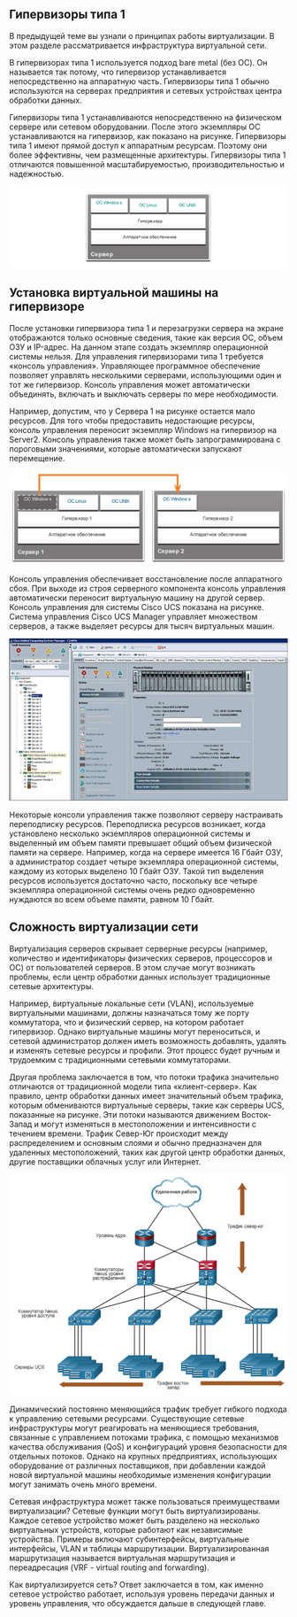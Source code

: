 <!-- 13.3.1 -->
## Гипервизоры типа 1

В предыдущей теме вы узнали о принципах работы виртуализации. В этом разделе рассматривается инфраструктура виртуальной сети.

В гипервизорах типа 1 используется подход bare metal (без ОС). Он называется так потому, что гипервизор устанавливается непосредственно на аппаратную часть. Гипервизоры типа 1 обычно используются на серверах предприятия и сетевых устройствах центра обработки данных.

Гипервизоры типа 1 устанавливаются непосредственно на физическом сервере или сетевом оборудовании. После этого экземпляры ОС устанавливаются на гипервизор, как показано на рисунке. Гипервизоры типа 1 имеют прямой доступ к аппаратным ресурсам. Поэтому они более эффективны, чем размещенные архитектуры. Гипервизоры типа 1 отличаются повышенной масштабируемостью, производительностью и надежностью.

![](./assets/13.3.1.png)
<!-- /courses/ensa-dl/ae8eb398-34fd-11eb-ba19-f1886492e0e4/aeb65fdc-34fd-11eb-ba19-f1886492e0e4/assets/c71286b1-1c46-11ea-af56-e368b99e9723.svg -->

<!--
На рисунке показан гипервизор типа 1 на сервере. Начиная снизу, сервер имеет аппаратное обеспечение с гипервизором сверху, ветвящихся от гипервизора находятся 3 операционные системы: ОС Windows, ОС Linux и ОС Unix.
-->

<!-- 13.3.2 -->
## Установка виртуальной машины на гипервизоре

После установки гипервизора типа 1 и перезагрузки сервера на экране отображаются только основные сведения, такие как версия ОС, объем ОЗУ и IP-адрес. На данном этапе создать экземпляр операционной системы нельзя. Для управления гипервизорами типа 1 требуется «консоль управления». Управляющее программное обеспечение позволяет управлять несколькими серверами, использующими один и тот же гипервизор. Консоль управления может автоматически объединять, включать и выключать серверы по мере необходимости.

Например, допустим, что у Сервера 1 на рисунке остается мало ресурсов. Для того чтобы предоставить недостающие ресурсы, консоль управления переносит экземпляр Windows на гипервизор на Server2. Консоль управления также может быть запрограммирована с пороговыми значениями, которые автоматически запускают перемещение.

![](./assets/13.3.2-1.png)
<!-- /courses/ensa-dl/ae8eb398-34fd-11eb-ba19-f1886492e0e4/aeb65fdc-34fd-11eb-ba19-f1886492e0e4/assets/c71322f1-1c46-11ea-af56-e368b99e9723.svg -->

<!--
На рисунке показано перемещение ресурсов с одного гипервизора на сервере на другой. На рисунке показаны 2 сервера. Сервер 1 начинается снизу, имеет аппаратное обеспечение с гипервизором #1 сверху, ветвящихся от гипервизора #1 3 операционных систем: ОС Windows, ОС Linux и ОС Unix. Сервер 2 начинается снизу, имеет аппаратное обеспечение с гипервизором #2 сверху, ветвление от гипервизора #2 - это 1 операционная система, ОС Windows. Есть стрелка, изображающая ОС Windows, перемещаемую с Сервера 1 на Сервер 2.
-->

Консоль управления обеспечивает восстановление после аппаратного сбоя. При выходе из строя серверного компонента консоль управления автоматически  переносит виртуальную машину на другой сервер. Консоль управления для системы Cisco UCS показана на рисунке. Система управления Cisco UCS Manager управляет множеством серверов, а также выделяет ресурсы для тысяч виртуальных машин.

![](./assets/13.3.2-2.jpg)

<!--
The figure shows the management console for the Cisco Unified Computing System (UCS) Manager. The manager shows the various servers on the side menu. The figure has server 1 selected, displaying the fault summary, status, properties and physical display.
-->

Некоторые консоли управления также позволяют серверу настраивать переподписку ресурсов. Переподписка ресурсов возникает, когда установлено несколько экземпляров операционной системы и выделенный им объем памяти превышает общий объем физической памяти на сервере. Например, когда на сервере имеется 16 Гбайт ОЗУ, а администратор создает четыре экземпляра операционной системы, каждому из которых выделено 10 Гбайт ОЗУ. Такой тип выделения ресурсов используется достаточно часто, поскольку все четыре экземпляра операционной системы очень редко одновременно нуждаются во всем объеме памяти, равном 10 Гбайт.

<!-- 13.3.3 -->
## Сложность виртуализации сети

Виртуализация серверов скрывает серверные ресурсы (например, количество и идентификаторы физических серверов, процессоров и ОС) от пользователей серверов. В этом случае могут возникать проблемы, если центр обработки данных использует традиционные сетевые архитектуры.

Например, виртуальные локальные сети (VLAN), используемые виртуальными машинами, должны назначаться тому же порту коммутатора, что и физический сервер, на котором работает гипервизор. Однако виртуальные машины могут переноситься, и сетевой администратор должен иметь возможность добавлять, удалять и изменять сетевые ресурсы и профили. Этот процесс будет ручным и трудоемким с традиционными сетевыми коммутаторами.

Другая проблема заключается в том, что потоки трафика значительно отличаются от традиционной модели типа «клиент-сервер». Как правило, центр обработки данных имеет значительный объем трафика, которым обмениваются виртуальные серверы, такие как серверы UCS, показанные на рисунке. Эти потоки называются движением Восток-Запад и могут изменяться в местоположении и интенсивности с течением времени. Трафик Север-Юг происходит между распределением и основным слоями и обычно предназначен для удаленных местоположений, таких как другой центр обработки данных, другие поставщики облачных услуг или Интернет.

![](./assets/13.3.3.png)
<!-- /courses/ensa-dl/ae8eb398-34fd-11eb-ba19-f1886492e0e4/aeb65fdc-34fd-11eb-ba19-f1886492e0e4/assets/c713bf30-1c46-11ea-af56-e368b99e9723.svg -->

<!--
На рисунке показан трафик с севера на юг и с востока на запад в центре обработки данных, обмен которым осуществляется между виртуальными серверами. На рисунке приведена топология филиалов. Вверху находится облако, помеченное вне узла. Вне узла — это два маршрутизатора брандмауэра на уровне ядра. Маршрутизаторы связываются с двумя коммутаторами Nexus на уровне распространения с избыточными каналами. Вне площадки, маршрутизаторы и коммутаторы помечены как движение север-юг. Филиалы от коммутаторов уровня распределения — это четыре коммутатора Nexus на уровне доступа с избыточными связями. Каждый коммутатор уровня доступа имеет три связи с отдельными серверами UCS. В нижней части топологии находятся стрелки, идущие влево и вправо по горизонтали, обозначенные движением восток-запад. 
-->

Динамический постоянно меняющийся трафик требует гибкого подхода к управлению сетевыми ресурсами. Существующие сетевые инфраструктуры могут реагировать на меняющиеся требования, связанные с управлением потоками трафика, с помощью механизмов качества обслуживания (QoS) и конфигураций уровня безопасности для отдельных потоков. Однако на крупных предприятиях, использующих оборудование от различных поставщиков, при добавлении каждой новой виртуальной машины необходимые изменения конфигурации могут занимать очень много времени.

Сетевая инфраструктура может также пользоваться преимуществами виртуализации? Сетевые функции могут быть виртуализированы. Каждое сетевое устройство может быть разделено на несколько виртуальных устройств, которые работают как независимые устройства. Примеры включают субинтерфейсы, виртуальные интерфейсы, VLAN и таблицы маршрутизации. Виртуализированная маршрутизация называется виртуальная маршрутизация и переадресация (VRF - virtual routing and forwarding). 

Как виртуализируется сеть? Ответ заключается в том, как именно сетевое устройство работает, используя уровень передачи данных и уровень управления, что обсуждается дальше в следующей главе.

<!-- 13.3.4 -->
<!-- quiz -->

